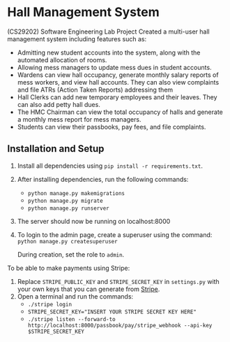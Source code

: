 # Hall Management System
(CS29202) Software Engineering Lab Project
Created a multi-user hall management system including features such as:
 - Admitting new student accounts into the system, along with the automated allocation of rooms.
 - Allowing mess managers to update mess dues in student accounts.
 - Wardens can view hall occupancy, generate monthly salary reports of mess workers, and view hall accounts. They can also view complaints and file ATRs (Action Taken Reports) addressing them
 -  Hall Clerks can add new temporary employees and their leaves. They can also add petty hall dues.
 - The HMC Chairman can view the total occupancy of halls and generate a monthly mess report for mess managers.
 - Students can view their passbooks, pay fees, and file complaints.
## Installation and Setup
1. Install all dependencies using `pip install -r requirements.txt`.
2. After installing dependencies, run the following commands:
	- `python manage.py makemigrations`
	 - `python manage.py migrate`
	 - `python manage.py runserver`
3. The server should now be running on localhost:8000
4. To login to the admin page, create a superuser using the command:
	`python manage.py createsuperuser`
  
	During creation, set the role to `admin`.

To be able to make payments using Stripe:
1. Replace `STRIPE_PUBLIC_KEY` and `STRIPE_SECRET_KEY` in `settings.py` with your own keys that you can generate from [Stripe](https://stripe.com/).
2. Open a terminal and run the commands:
   - `./stripe login`
   - `STRIPE_SECRET_KEY="INSERT YOUR STRIPE SECRET KEY HERE"`
   - `./stripe listen --forward-to http://localhost:8000/passbook/pay/stripe_webhook --api-key $STRIPE_SECRET_KEY`
